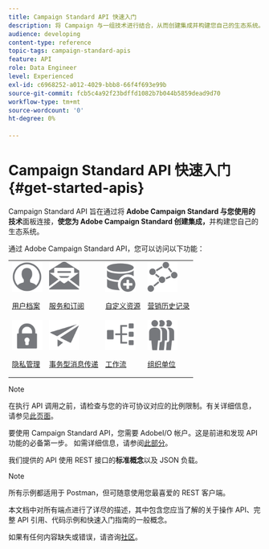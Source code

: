 ```yaml
---
title: Campaign Standard API 快速入门
description: 将 Campaign 与一组技术进行结合，从而创建集成并构建您自己的生态系统。
audience: developing
content-type: reference
topic-tags: campaign-standard-apis
feature: API
role: Data Engineer
level: Experienced
exl-id: c6968252-a012-4029-bbb8-66f4f693e99b
source-git-commit: fcb5c4a92f23bdffd1082b7b044b5859dead9d70
workflow-type: tm+mt
source-wordcount: '0'
ht-degree: 0%

---
```


# Campaign Standard API 快速入门 {#get-started-apis}

Campaign Standard API 旨在通过将 **Adobe Campaign Standard 与您使用的技术**&#x200B;面板连接，**使您为 Adobe Campaign Standard 创建集成，**&#x200B;并构建您自己的生态系统。

通过 Adobe Campaign Standard API，您可以访问以下功能：

<table><tr>
 <td valign="top"><a href="../../api/using/retrieving-profiles.md"><img width="60px" alt="条件" src="assets/icon_profile.svg"/></a><p><a href="../../api/using/retrieving-profiles.md">用户档案</a></p></td>
<td valign="top"><a href="../../api/using/creating-a-service.md"><img width="60px" alt="条件" src="assets/icon_services.svg"/></a><p><a href="../../api/using/creating-a-service.md">服务和订阅</a></p></td>
<td valign="top"><a href="../../api/using/interacting-with-custom-resources.md"><img width="60px" alt="条件" src="assets/icon_customresources.svg"/></a><p><a href="../../api/using/interacting-with-custom-resources.md">自定义资源</a></p></td>
<td valign="top"><a href="../../api/using/interacting-with-marketing-history.md"><img width="60px" alt="条件" src="assets/icon_marketinghistory.svg"/></a><p><a href="../../api/using/interacting-with-marketing-history.md">营销历史记录</a></p></td>
</tr>
<tr>
<td valign="top"><a href="../../api/using/creating-a-privacy-request.md"><img width="60px" alt="条件" src="assets/icon_privacy.svg"/></a><p><a href="../../api/using/creating-a-privacy-request.md">隐私管理</a></p></td>
<td valign="top"><a href="../../api/using/managing-transactional-messages.md"><img width="60px" alt="条件" src="assets/icon_transactionalmessage.svg"/></a><p><a href="../../api/using/managing-transactional-messages.md">事务型消息传递</a></p></td>
<td valign="top"><a href="../../api/using/controlling-a-workflow.md"><img width="60px" alt="条件" src="assets/icon_workflows.svg"/></a><p><a href="../../api/using/controlling-a-workflow.md">工作流</a></p></td>
<td valign="top"><a href="../../api/using/retrieving-an-organizational-unit.md"><img width="60px" alt="条件" src="assets/icon_units.svg"/></a><p><a href="../../api/using/retrieving-an-organizational-unit.md">组织单位</a></p></td>
</tr></table>

>[!NOTE]
>
>在执行 API 调用之前，请检查与您的许可协议对应的比例限制。有关详细信息，请参见[此页面](https://helpx.adobe.com/legal/product-descriptions/campaign-standard.html#ITInfrastructureResourcesbyActiveProfilesTiers)。

要使用 Campaign Standard API，您需要 AdobeI/O 帐户。这是前进和发现 API 功能的必备第一步。
如需详细信息，请参阅[此部分](../../api/using/setting-up-api-access.md)。

我们提供的 API 使用 REST 接口的&#x200B;**标准概念**&#x200B;以及 JSON 负载。

>[!NOTE]
>
>所有示例都适用于 Postman，但可随意使用您最喜爱的 REST 客户端。

本文档中对所有端点进行了详尽的描述，其中包含您应当了解的关于操作 API、完整 API 引用、代码示例和快速入门指南的一般概念。

如果有任何内容缺失或错误，请咨询[社区](https://experienceleaguecommunities.adobe.com/t5/adobe-campaign-standard/ct-p/adobe-campaign-standard-community)。
